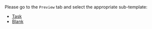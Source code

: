 <!-- based on https://stackoverflow.com/questions/73771068/multiple-templates-for-pull-requests-on-github -->
Please go to the `Preview` tab and select the appropriate sub-template:

* [Task](?expand=1&template=task.md)
* [Blank](?expand=1&template=blank.md)
